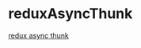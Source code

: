 # reduxAsyncThunk

<p><a href="https://redux-async-thunk-tutorial.vercel.app/" title="link">redux async thunk</a></p>
